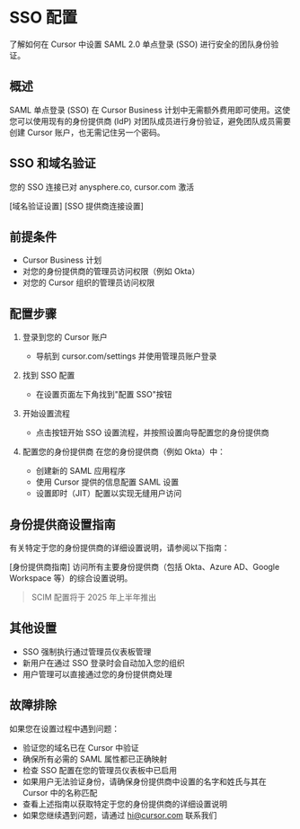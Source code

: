 # SSO 配置

了解如何在 Cursor 中设置 SAML 2.0 单点登录 (SSO) 进行安全的团队身份验证。

## 概述

SAML 单点登录 (SSO) 在 Cursor Business 计划中无需额外费用即可使用。这使您可以使用现有的身份提供商 (IdP) 对团队成员进行身份验证，避免团队成员需要创建 Cursor 账户，也无需记住另一个密码。

## SSO 和域名验证

您的 SSO 连接已对 anysphere.co, cursor.com 激活

[域名验证设置]
[SSO 提供商连接设置]

## 前提条件

* Cursor Business 计划
* 对您的身份提供商的管理员访问权限（例如 Okta）
* 对您的 Cursor 组织的管理员访问权限

## 配置步骤

1. 登录到您的 Cursor 账户
   * 导航到 cursor.com/settings 并使用管理员账户登录

2. 找到 SSO 配置
   * 在设置页面左下角找到"配置 SSO"按钮

3. 开始设置流程
   * 点击按钮开始 SSO 设置流程，并按照设置向导配置您的身份提供商

4. 配置您的身份提供商
   在您的身份提供商（例如 Okta）中：
   * 创建新的 SAML 应用程序
   * 使用 Cursor 提供的信息配置 SAML 设置
   * 设置即时（JIT）配置以实现无缝用户访问

## 身份提供商设置指南

有关特定于您的身份提供商的详细设置说明，请参阅以下指南：

[身份提供商指南]
访问所有主要身份提供商（包括 Okta、Azure AD、Google Workspace 等）的综合设置说明。

> SCIM 配置将于 2025 年上半年推出

## 其他设置

* SSO 强制执行通过管理员仪表板管理
* 新用户在通过 SSO 登录时会自动加入您的组织
* 用户管理可以直接通过您的身份提供商处理

## 故障排除

如果您在设置过程中遇到问题：

* 验证您的域名已在 Cursor 中验证
* 确保所有必需的 SAML 属性都已正确映射
* 检查 SSO 配置在您的管理员仪表板中已启用
* 如果用户无法验证身份，请确保身份提供商中设置的名字和姓氏与其在 Cursor 中的名称匹配
* 查看上述指南以获取特定于您的身份提供商的详细设置说明
* 如果您继续遇到问题，请通过 hi@cursor.com 联系我们 